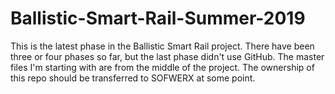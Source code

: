 # Ballistic-Smart-Rail-Summer-2019
This is the latest phase in the Ballistic Smart Rail project. There have been three or four phases so far, but the last phase didn't use GitHub. The master files I'm starting with are from the middle of the project. The ownership of this repo should be transferred to SOFWERX at some point.
